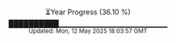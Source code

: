 <p align="center">
⏳Year Progress (36.10 %)<br>
██████████▁▁▁▁▁▁▁▁▁▁▁▁▁▁▁▁▁▁▁▁ <br>
<sub>Updated: Mon, 12 May 2025 18:03:57 GMT</sub>
</p>

